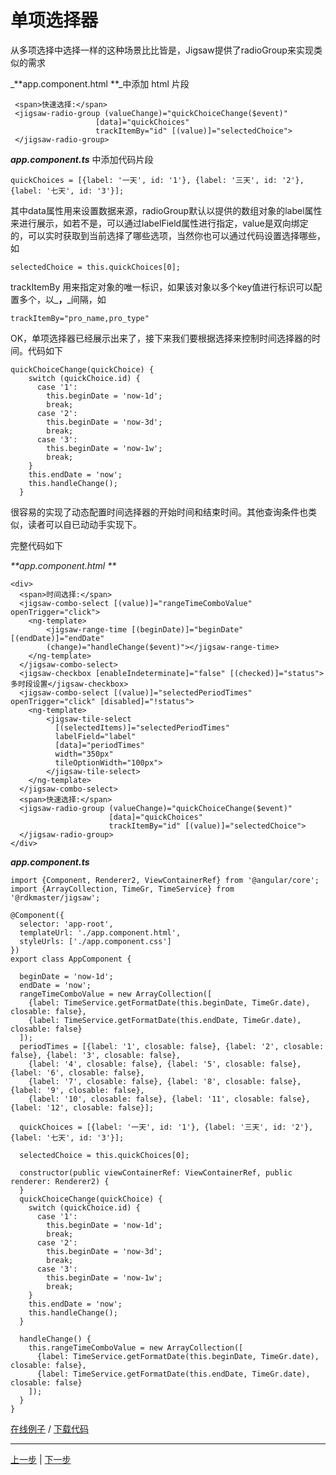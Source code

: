 # 单项选择器

从多项选择中选择一样的这种场景比比皆是，Jigsaw提供了radioGroup来实现类似的需求

_**app.component.html  **_中添加 html 片段

```
 <span>快速选择:</span>
 <jigsaw-radio-group (valueChange)="quickChoiceChange($event)"
                   [data]="quickChoices"
                   trackItemBy="id" [(value)]="selectedChoice">
 </jigsaw-radio-group>
```

_**app.component.ts**_ 中添加代码片段

```
quickChoices = [{label: '一天', id: '1'}, {label: '三天', id: '2'}, {label: '七天', id: '3'}];
```

其中data属性用来设置数据来源，radioGroup默认以提供的数组对象的label属性来进行展示，如若不是，可以通过labelField属性进行指定，value是双向绑定的，可以实时获取到当前选择了哪些选项，当然你也可以通过代码设置选择哪些，如

```
selectedChoice = this.quickChoices[0];
```

trackItemBy 用来指定对象的唯一标识，如果该对象以多个key值进行标识可以配置多个，以_**，**_间隔，如

```
trackItemBy="pro_name,pro_type"
```

OK，单项选择器已经展示出来了，接下来我们要根据选择来控制时间选择器的时间。代码如下

```
quickChoiceChange(quickChoice) {
    switch (quickChoice.id) {
      case '1':
        this.beginDate = 'now-1d';
        break;
      case '2':
        this.beginDate = 'now-3d';
        break;
      case '3':
        this.beginDate = 'now-1w';
        break;
    }
    this.endDate = 'now';
    this.handleChange();
  }
```

很容易的实现了动态配置时间选择器的开始时间和结束时间。其他查询条件也类似，读者可以自已动动手实现下。

完整代码如下

_**app.component.html  **_

```
<div>
  <span>时间选择:</span>
  <jigsaw-combo-select [(value)]="rangeTimeComboValue" openTrigger="click">
    <ng-template>
        <jigsaw-range-time [(beginDate)]="beginDate" [(endDate)]="endDate" 
        (change)="handleChange($event)"></jigsaw-range-time>
    </ng-template>
  </jigsaw-combo-select>
  <jigsaw-checkbox [enableIndeterminate]="false" [(checked)]="status">多时段设置</jigsaw-checkbox>
  <jigsaw-combo-select [(value)]="selectedPeriodTimes" openTrigger="click" [disabled]="!status">
    <ng-template>
        <jigsaw-tile-select
          [(selectedItems)]="selectedPeriodTimes"
          labelField="label"
          [data]="periodTimes"
          width="350px"
          tileOptionWidth="100px">
        </jigsaw-tile-select>
    </ng-template>
  </jigsaw-combo-select>
  <span>快速选择:</span>
  <jigsaw-radio-group (valueChange)="quickChoiceChange($event)"
                      [data]="quickChoices"
                      trackItemBy="id" [(value)]="selectedChoice">
  </jigsaw-radio-group>
</div>
```

_**app.component.ts**_

```
import {Component, Renderer2, ViewContainerRef} from '@angular/core';
import {ArrayCollection, TimeGr, TimeService} from '@rdkmaster/jigsaw';

@Component({
  selector: 'app-root',
  templateUrl: './app.component.html',
  styleUrls: ['./app.component.css']
})
export class AppComponent {

  beginDate = 'now-1d';
  endDate = 'now';
  rangeTimeComboValue = new ArrayCollection([
    {label: TimeService.getFormatDate(this.beginDate, TimeGr.date), closable: false},
    {label: TimeService.getFormatDate(this.endDate, TimeGr.date), closable: false}
  ]);
  periodTimes = [{label: '1', closable: false}, {label: '2', closable: false}, {label: '3', closable: false},
    {label: '4', closable: false}, {label: '5', closable: false}, {label: '6', closable: false},
    {label: '7', closable: false}, {label: '8', closable: false}, {label: '9', closable: false},
    {label: '10', closable: false}, {label: '11', closable: false}, {label: '12', closable: false}];

  quickChoices = [{label: '一天', id: '1'}, {label: '三天', id: '2'}, {label: '七天', id: '3'}];

  selectedChoice = this.quickChoices[0];

  constructor(public viewContainerRef: ViewContainerRef, public renderer: Renderer2) {
  }
  quickChoiceChange(quickChoice) {
    switch (quickChoice.id) {
      case '1':
        this.beginDate = 'now-1d';
        break;
      case '2':
        this.beginDate = 'now-3d';
        break;
      case '3':
        this.beginDate = 'now-1w';
        break;
    }
    this.endDate = 'now';
    this.handleChange();
  }

  handleChange() {
    this.rangeTimeComboValue = new ArrayCollection([
      {label: TimeService.getFormatDate(this.beginDate, TimeGr.date), closable: false},
      {label: TimeService.getFormatDate(this.endDate, TimeGr.date), closable: false}
    ]);
  }
}
```

[在线例子](javascript:alert('建设中')) / [下载代码](https://github.com/rdkmaster/jigsaw-tourist/archive/step-3.zip)

---

[上一步](03-tileselect.md) | [下一步](05-table.md)
